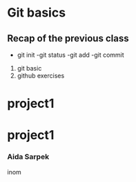 # Git basics 

## Recap of the previous class
- git init
-git status
-git add
-git commit
1. git basic
2. github exercises
# project1
# project1

### Aida Sarpek

inom
